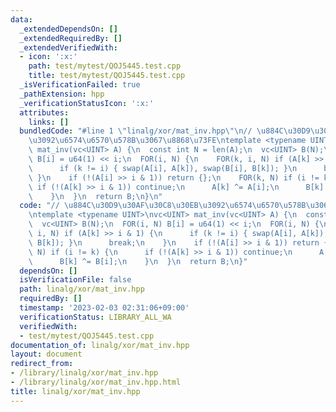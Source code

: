 ```yaml
---
data:
  _extendedDependsOn: []
  _extendedRequiredBy: []
  _extendedVerifiedWith:
  - icon: ':x:'
    path: test/mytest/QOJ5445.test.cpp
    title: test/mytest/QOJ5445.test.cpp
  _isVerificationFailed: true
  _pathExtension: hpp
  _verificationStatusIcon: ':x:'
  attributes:
    links: []
  bundledCode: "#line 1 \"linalg/xor/mat_inv.hpp\"\n// \u884C\u30D9\u30AF\u30C8\u30EB\
    \u3092\u6574\u6570\u578B\u3067\u8868\u73FE\ntemplate <typename UINT>\nvc<UINT>\
    \ mat_inv(vc<UINT> A) {\n  const int N = len(A);\n  vc<UINT> B(N);\n  FOR(i, N)\
    \ B[i] = u64(1) << i;\n  FOR(i, N) {\n    FOR(k, i, N) if (A[k] >> i & 1) {\n\
    \      if (k != i) { swap(A[i], A[k]), swap(B[i], B[k]); }\n      break;\n   \
    \ }\n    if (!(A[i] >> i & 1)) return {};\n    FOR(k, N) if (i != k) {\n     \
    \ if (!(A[k] >> i & 1)) continue;\n      A[k] ^= A[i];\n      B[k] ^= B[i];\n\
    \    }\n  }\n  return B;\n}\n"
  code: "// \u884C\u30D9\u30AF\u30C8\u30EB\u3092\u6574\u6570\u578B\u3067\u8868\u73FE\
    \ntemplate <typename UINT>\nvc<UINT> mat_inv(vc<UINT> A) {\n  const int N = len(A);\n\
    \  vc<UINT> B(N);\n  FOR(i, N) B[i] = u64(1) << i;\n  FOR(i, N) {\n    FOR(k,\
    \ i, N) if (A[k] >> i & 1) {\n      if (k != i) { swap(A[i], A[k]), swap(B[i],\
    \ B[k]); }\n      break;\n    }\n    if (!(A[i] >> i & 1)) return {};\n    FOR(k,\
    \ N) if (i != k) {\n      if (!(A[k] >> i & 1)) continue;\n      A[k] ^= A[i];\n\
    \      B[k] ^= B[i];\n    }\n  }\n  return B;\n}"
  dependsOn: []
  isVerificationFile: false
  path: linalg/xor/mat_inv.hpp
  requiredBy: []
  timestamp: '2023-02-03 02:31:06+09:00'
  verificationStatus: LIBRARY_ALL_WA
  verifiedWith:
  - test/mytest/QOJ5445.test.cpp
documentation_of: linalg/xor/mat_inv.hpp
layout: document
redirect_from:
- /library/linalg/xor/mat_inv.hpp
- /library/linalg/xor/mat_inv.hpp.html
title: linalg/xor/mat_inv.hpp
---
```

